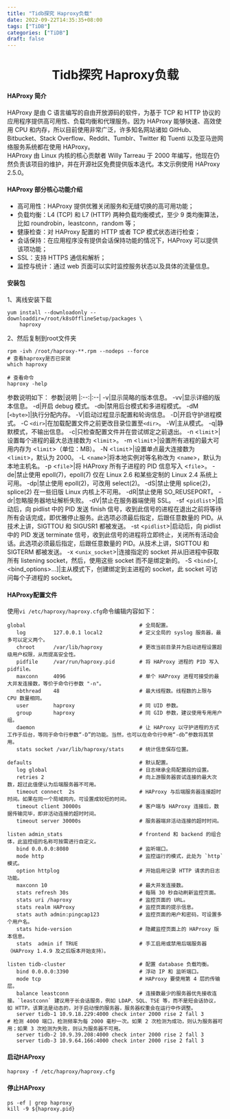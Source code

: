 ```yaml
---
title: "Tidb探究 Haproxy负载"
date: 2022-09-22T14:35:35+08:00
tags: ["TiDB"]
categories: ["TiDB"]
draft: false
---
```

# <center>Tidb探究 Haproxy负载</center>

#### HAProxy 简介
HAProxy 是由 C 语言编写的自由开放源码的软件，为基于 TCP 和 HTTP 协议的应用程序提供高可用性、负载均衡和代理服务。因为 HAProxy 能够快速、高效使用 CPU 和内存，所以目前使用非常广泛，许多知名网站诸如 GitHub、Bitbucket、Stack Overflow、Reddit、Tumblr、Twitter 和 Tuenti 以及亚马逊网络服务系统都在使用 HAProxy。  
HAProxy 由 Linux 内核的核心贡献者 Willy Tarreau 于 2000 年编写，他现在仍然负责该项目的维护，并在开源社区免费提供版本迭代。本文示例使用 HAProxy 2.5.0。  

#### HAProxy 部分核心功能介绍
* 高可用性：HAProxy 提供优雅关闭服务和无缝切换的高可用功能；
* 负载均衡：L4 (TCP) 和 L7 (HTTP) 两种负载均衡模式，至少 9 类均衡算法，比如 roundrobin，leastconn，random 等；
* 健康检查：对 HAProxy 配置的 HTTP 或者 TCP 模式状态进行检查；
* 会话保持：在应用程序没有提供会话保持功能的情况下，HAProxy 可以提供该项功能；
* SSL：支持 HTTPS 通信和解析；
* 监控与统计：通过 web 页面可以实时监控服务状态以及具体的流量信息。

#### 安装包
1、离线安装下载
```
yum install --downloadonly --downloaddir=/root/k8sOfflineSetup/packages \
    haproxy
```
2、然后复制到root文件夹
```
rpm -ivh /root/haproxy-**.rpm --nodeps --force
# 查看haproxy是否已安装
which haproxy

# 查看命令
haproxy -help

```
参数说明如下：
参数|说明
|:--:|:--|
-v|显示简略的版本信息。
-vv|显示详细的版本信息。
-d|开启 debug 模式。
-db|禁用后台模式和多进程模式。
-dM [`<byte>`]|执行分配内存。
-V|启动过程显示配置和轮询信息。
-D|开启守护进程模式。
-C `<dir>`|在加载配置文件之前更改目录位置至`<dir>`。
-W|主从模式。
-q|静默模式，不输出信息。
-c|只检查配置文件并在尝试绑定之前退出。
-n <`limit`>|设置每个进程的最大总连接数为 <`limit`>。
-m <`limit`>|设置所有进程的最大可用内存为 <`limit`>（单位：MB）。
-N <`limit`>|设置单点最大连接数为 <`limit`>，默认为 2000。
-L <`name`>|将本地实例对等名称改为 <`name`>，默认为本地主机名。
-p <`file`>|将 HAProxy 所有子进程的 PID 信息写入 <`file`>。
-de|禁止使用 epoll(7)，epoll(7) 仅在 Linux 2.6 和某些定制的 Linux 2.4 系统上可用。
-dp|禁止使用 epoll(2)，可改用 select(2)。
-dS|禁止使用 splice(2)，splice(2) 在一些旧版 Linux 内核上不可用。
-dR|禁止使用 SO_REUSEPORT。
-dr|忽略服务器地址解析失败。
-dV|禁止在服务器端使用 SSL。
-sf <`pidlist`>|启动后，向 pidlist 中的 PID 发送 finish 信号，收到此信号的进程在退出之前将等待所有会话完成，即优雅停止服务。此选项必须最后指定，后跟任意数量的 PID。从技术上讲，SIGTTOU 和 SIGUSR1 都被发送。
-st <`pidlist`>|启动后，向 pidlist 中的 PID 发送 terminate 信号，收到此信号的进程将立即终止，关闭所有活动会话。此选项必须最后指定，后跟任意数量的 PID。从技术上讲，SIGTTOU 和 SIGTERM 都被发送。
-x <`unix_socket`>|连接指定的 socket 并从旧进程中获取所有 listening socket，然后，使用这些 socket 而不是绑定新的。
-S <`bind`>[,<bind_options>...]|主从模式下，创建绑定到主进程的 socket，此 socket 可访问每个子进程的 socket。  

#### HAProxy配置文件
使用`vi /etc/haproxy/haproxy.cfg`命令编辑内容如下：
```
global                                     # 全局配置。
   log         127.0.0.1 local2            # 定义全局的 syslog 服务器，最多可以定义两个。
   chroot      /var/lib/haproxy            # 更改当前目录并为启动进程设置超级用户权限，从而提高安全性。
   pidfile     /var/run/haproxy.pid        # 将 HAProxy 进程的 PID 写入 pidfile。
   maxconn     4096                        # 单个 HAProxy 进程可接受的最大并发连接数，等价于命令行参数 "-n"。
   nbthread    48                          # 最大线程数。线程数的上限与 CPU 数量相同。
   user        haproxy                     # 同 UID 参数。
   group       haproxy                     # 同 GID 参数，建议使用专用用户组。
   daemon                                  # 让 HAProxy 以守护进程的方式工作于后台，等同于命令行参数“-D”的功能。当然，也可以在命令行中用“-db”参数将其禁用。
   stats socket /var/lib/haproxy/stats     # 统计信息保存位置。

defaults                                   # 默认配置。
   log global                              # 日志继承全局配置段的设置。
   retries 2                               # 向上游服务器尝试连接的最大次数，超过此值便认为后端服务器不可用。
   timeout connect  2s                     # HAProxy 与后端服务器连接超时时间。如果在同一个局域网内，可设置成较短的时间。
   timeout client 30000s                   # 客户端与 HAProxy 连接后，数据传输完毕，即非活动连接的超时时间。
   timeout server 30000s                   # 服务器端非活动连接的超时时间。

listen admin_stats                         # frontend 和 backend 的组合体，此监控组的名称可按需进行自定义。
   bind 0.0.0.0:8080                       # 监听端口。
   mode http                               # 监控运行的模式，此处为 `http` 模式。
   option httplog                          # 开始启用记录 HTTP 请求的日志功能。
   maxconn 10                              # 最大并发连接数。
   stats refresh 30s                       # 每隔 30 秒自动刷新监控页面。
   stats uri /haproxy                      # 监控页面的 URL。
   stats realm HAProxy                     # 监控页面的提示信息。
   stats auth admin:pingcap123             # 监控页面的用户和密码，可设置多个用户名。
   stats hide-version                      # 隐藏监控页面上的 HAProxy 版本信息。
   stats  admin if TRUE                    # 手工启用或禁用后端服务器（HAProxy 1.4.9 及之后版本开始支持）。

listen tidb-cluster                        # 配置 database 负载均衡。
   bind 0.0.0.0:3390                       # 浮动 IP 和 监听端口。
   mode tcp                                # HAProxy 要使用第 4 层的传输层。
   balance leastconn                       # 连接数最少的服务器优先接收连接。`leastconn` 建议用于长会话服务，例如 LDAP、SQL、TSE 等，而不是短会话协议，如 HTTP。该算法是动态的，对于启动慢的服务器，服务器权重会在运行中作调整。
   server tidb-1 10.9.18.229:4000 check inter 2000 rise 2 fall 3       # 检测 4000 端口，检测频率为每 2000 毫秒一次。如果 2 次检测为成功，则认为服务器可用；如果 3 次检测为失败，则认为服务器不可用。
   server tidb-2 10.9.39.208:4000 check inter 2000 rise 2 fall 3
   server tidb-3 10.9.64.166:4000 check inter 2000 rise 2 fall 3
```

#### 启动HAProxy
```
haproxy -f /etc/haproxy/haproxy.cfg
```

#### 停止HAProxy
```
ps -ef | grep haproxy
kill -9 ${haproxy.pid}

```